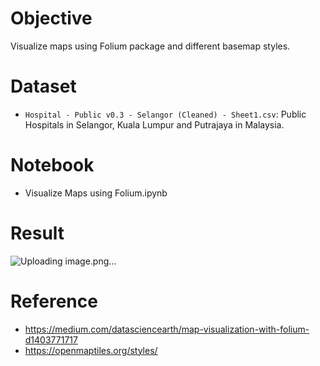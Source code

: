 # Objective
Visualize maps using Folium package and different basemap styles.

# Dataset
- `Hospital - Public v0.3 - Selangor (Cleaned) - Sheet1.csv`: Public Hospitals in Selangor, Kuala Lumpur and Putrajaya in Malaysia.

# Notebook
- Visualize Maps using Folium.ipynb

# Result
![Uploading image.png…]()


# Reference
- https://medium.com/datasciencearth/map-visualization-with-folium-d1403771717
- https://openmaptiles.org/styles/
